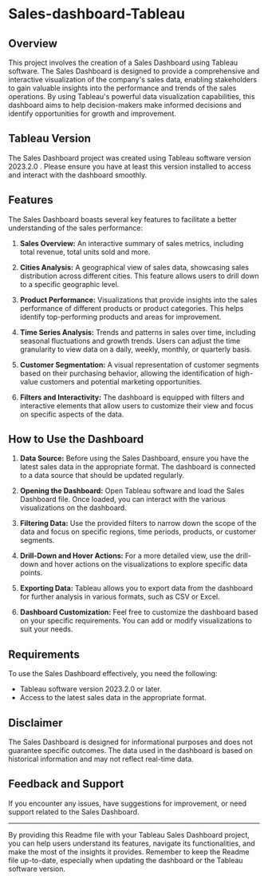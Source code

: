 # Sales-dashboard-Tableau  

## Overview

This project involves the creation of a Sales Dashboard using Tableau software. The Sales Dashboard is designed to provide a comprehensive and interactive visualization of the company's sales data, enabling stakeholders to gain valuable insights into the performance and trends of the sales operations. By using Tableau's powerful data visualization capabilities, this dashboard aims to help decision-makers make informed decisions and identify opportunities for growth and improvement.

## Tableau Version

The Sales Dashboard project was created using Tableau software version 2023.2.0 . Please ensure you have at least this version installed to access and interact with the dashboard smoothly.

## Features

The Sales Dashboard boasts several key features to facilitate a better understanding of the sales performance:

1. **Sales Overview:** An interactive summary of sales metrics, including total revenue, total units sold and more.

2. **Cities Analysis:** A geographical view of sales data, showcasing sales distribution across different cities. This feature allows users to drill down to a specific geographic level.

3. **Product Performance:** Visualizations that provide insights into the sales performance of different products or product categories. This helps identify top-performing products and areas for improvement.

4. **Time Series Analysis:** Trends and patterns in sales over time, including seasonal fluctuations and growth trends. Users can adjust the time granularity to view data on a daily, weekly, monthly, or quarterly basis.

5. **Customer Segmentation:** A visual representation of customer segments based on their purchasing behavior, allowing the identification of high-value customers and potential marketing opportunities.
6. **Filters and Interactivity:** The dashboard is equipped with filters and interactive elements that allow users to customize their view and focus on specific aspects of the data.

## How to Use the Dashboard

1. **Data Source:** Before using the Sales Dashboard, ensure you have the latest sales data in the appropriate format. The dashboard is connected to a data source that should be updated regularly.

2. **Opening the Dashboard:** Open Tableau software and load the Sales Dashboard file. Once loaded, you can interact with the various visualizations on the dashboard.

3. **Filtering Data:** Use the provided filters to narrow down the scope of the data and focus on specific regions, time periods, products, or customer segments.

4. **Drill-Down and Hover Actions:** For a more detailed view, use the drill-down and hover actions on the visualizations to explore specific data points.

5. **Exporting Data:** Tableau allows you to export data from the dashboard for further analysis in various formats, such as CSV or Excel.

6. **Dashboard Customization:** Feel free to customize the dashboard based on your specific requirements. You can add or modify visualizations to suit your needs.

## Requirements

To use the Sales Dashboard effectively, you need the following:

- Tableau software version 2023.2.0 or later.
- Access to the latest sales data in the appropriate format.


## Disclaimer

The Sales Dashboard is designed for informational purposes and does not guarantee specific outcomes. The data used in the dashboard is based on historical information and may not reflect real-time data.

## Feedback and Support

If you encounter any issues, have suggestions for improvement, or need support related to the Sales Dashboard.
______
By providing this Readme file with your Tableau Sales Dashboard project, you can help users understand its features, navigate its functionalities, and make the most of the insights it provides. Remember to keep the Readme file up-to-date, especially when updating the dashboard or the Tableau software version.
